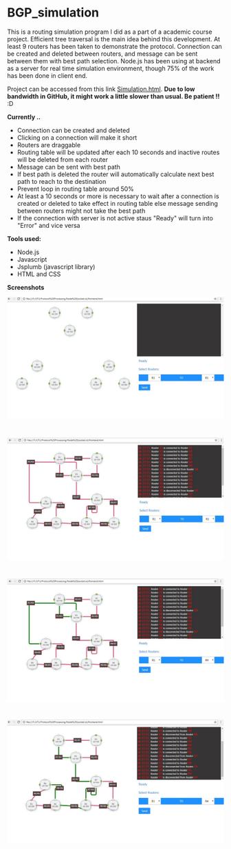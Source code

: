 # BGP_simulation

This is a routing simulation program I did as a part of a academic course project. Efficient tree traversal is the main idea behind this development. At least 9 routers has been taken to demonstrate the protocol. Connection can be created and deleted between routers, and message can be sent between them with best path selection. Node.js has been using at backend as a server for real time simulation environment, though 75% of the work has been done in client end.

Project can be accessed from this link [Simulation.html](https://papoku.github.io/BGP_simulation/simulation.html). **Due to low bandwidth in GitHub, it might work a little slower than usual. Be patient !!** :D

**Currently ..**
* Connection can be created and deleted
* Clicking on a connection will make it short
* Routers are draggable
* Routing table will be updated after each 10 seconds and inactive routes will be deleted from each router
* Message can be sent with best path
* If best path is deleted the router will automatically calculate next best path to reach to the destination
* Prevent loop in routing table around 50%
* At least a 10 seconds or more is necessary to wait after a connection is created or deleted to take effect in routing table else message sending between routers might not take the best path
* If the connection with server is not active staus "Ready" will turn into "Error" and vice versa

**Tools used:**
* Node.js
* Javascript
* Jsplumb (javascript library)
* HTML and CSS

**Screenshots**

![Landing Page](https://github.com/papoku/BGP_simulation/blob/master/screenshots/ss-4.jpg)
#
![with_connection](https://github.com/papoku/BGP_simulation/blob/master/screenshots/ss-1.jpg)
#
![best_path_green](https://github.com/papoku/BGP_simulation/blob/master/screenshots/ss-2.jpg)
#
![best_path_green](https://github.com/papoku/BGP_simulation/blob/master/screenshots/ss-3.jpg)
